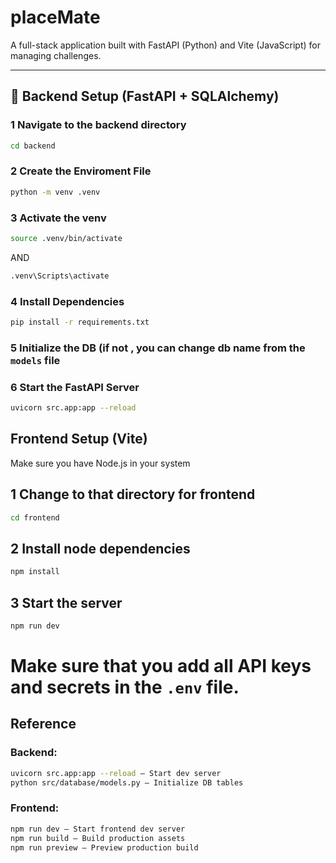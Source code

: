# placeMate

A full-stack application built with FastAPI (Python) and Vite (JavaScript) for managing challenges.

---

## 🐍 Backend Setup (FastAPI + SQLAlchemy)

### 1 Navigate to the backend directory
```bash
cd backend
```

### 2 Create the Enviroment File

```bash
python -m venv .venv
```

### 3 Activate the venv

```bash
source .venv/bin/activate
```

AND

```bash
.venv\Scripts\activate
```

### 4 Install Dependencies

```bash
pip install -r requirements.txt
```

### 5 Initialize the DB (if not , you can change db name from the `models` file

### 6 Start the FastAPI Server

```bash
uvicorn src.app:app --reload
```

## Frontend Setup (Vite)

Make sure you have Node.js in your system

## 1 Change to that directory for frontend

```bash
cd frontend
```

## 2 Install node dependencies

```bash
npm install
```

## 3 Start the server

```bash
npm run dev
```


# Make sure that you add all API keys and secrets in the `.env` file.

## Reference 

### Backend:

```bash
uvicorn src.app:app --reload – Start dev server
python src/database/models.py – Initialize DB tables
```


### Frontend:

```bash
npm run dev – Start frontend dev server
npm run build – Build production assets
npm run preview – Preview production build
```




